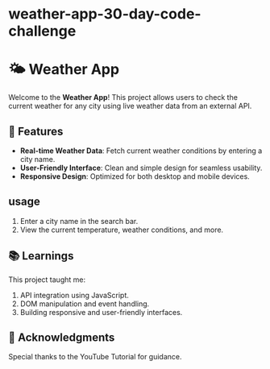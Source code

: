 # weather-app-30-day-code-challenge
# 🌤️ Weather App

Welcome to the **Weather App**! This project allows users to check the current weather for any city using live weather data from an external API.

## 🌟 Features
- **Real-time Weather Data**: Fetch current weather conditions by entering a city name.
- **User-Friendly Interface**: Clean and simple design for seamless usability.
- **Responsive Design**: Optimized for both desktop and mobile devices.

## usage
1. Enter a city name in the search bar.
2. View the current temperature, weather conditions, and more.

## 📚 Learnings
This project taught me:

1. API integration using JavaScript.
2. DOM manipulation and event handling.
3. Building responsive and user-friendly interfaces.

## 🌟 Acknowledgments
Special thanks to the YouTube Tutorial for guidance.
